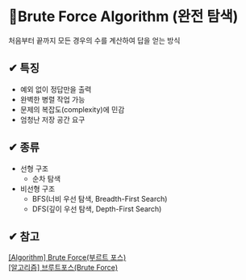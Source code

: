 # 🦘Brute Force Algorithm (완전 탐색)
처음부터 끝까지 모든 경우의 수를 계산하여 답을 얻는 방식

## ✔ 특징
- 예외 없이 정답만을 출력
- 완벽한 병렬 작업 가능
- 문제의 복잡도(complexity)에 민감
- 엄청난 저장 공간 요구

## ✔ 종류
- 선형 구조
  - 순차 탐색 
- 비선형 구조
  - BFS(너비 우선 탐색, Breadth-First Search)
  - DFS(깊이 우선 탐색, Depth-First Search)
  
## ✔ 참고
[\[Algorithm\] Brute Force(부르트 포스)](https://velog.io/@easttwave/Algorithm-Brute-Force%EB%B6%80%EB%A5%B4%ED%8A%B8-%ED%8F%AC%EC%8A%A4)   
[\[알고리즘\] 브루트포스(Brute Force)](https://iwannabeadopedeveloper.tistory.com/389)